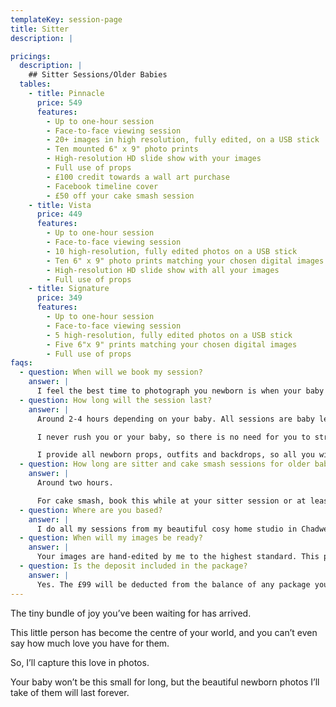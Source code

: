 ```yaml
---
templateKey: session-page
title: Sitter
description: |

pricings:
  description: |
    ## Sitter Sessions/Older Babies
  tables:
    - title: Pinnacle
      price: 549
      features:
        - Up to one-hour session
        - Face-to-face viewing session
        - 20+ images in high resolution, fully edited, on a USB stick
        - Ten mounted 6" x 9" photo prints
        - High-resolution HD slide show with your images
        - Full use of props
        - £100 credit towards a wall art purchase
        - Facebook timeline cover
        - £50 off your cake smash session 
    - title: Vista
      price: 449
      features:
        - Up to one-hour session
        - Face-to-face viewing session
        - 10 high-resolution, fully edited photos on a USB stick
        - Ten 6" x 9" photo prints matching your chosen digital images
        - High-resolution HD slide show with all your images
        - Full use of props
    - title: Signature
      price: 349
      features:
        - Up to one-hour session
        - Face-to-face viewing session
        - 5 high-resolution, fully edited photos on a USB stick
        - Five 6"x 9" prints matching your chosen digital images
        - Full use of props
faqs:
  - question: When will we book my session?
    answer: |
      I feel the best time to photograph you newborn is when your baby is between 4-14 days old. I highly recommend you book your session as soon as you know your due date. We will make a provisional booking and patiently await their arrival. If it doesn’t work out for me to photograph your baby by 14 days old, we can do this when your baby is a little older, no problem. The session may take a little longer as after 14 days your baby is no longer at their sleepiest. They become more alert, and less curled and snuggled. Nevertheless, we will achieve beautiful images that you’ll love forever. Your baby may be more awake and not be able to be put into the same poses as babies 14 days old or younger. But there are many poses we can do to show off their perfect little selves.
  - question: How long will the session last?
    answer: |
      Around 2-4 hours depending on your baby. All sessions are baby led, so if they’re super sleepy, sessions will be on the shorter side but if they need extra feeding, burping or changing, then we will simply take more time. 

      I never rush you or your baby, so there is no need for you to stress if baby needs extra feeds (I am known for my patience, even though my husband may disagree!) Please don’t have anything planned for directly after your session though, as we can possibly go over time. 

      I provide all newborn props, outfits and backdrops, so all you will need to bring to your session are the baby’s feeds, with some extra to be on the safe side – and a backup outfit for mum and dad in case of any accidents. I’ll email you how to prep for your session before it, with more in-depth information of what to expect, what to wear, and my address. 
  - question: How long are sitter and cake smash sessions for older babies? 
    answer: |
      Around two hours.

      For cake smash, book this while at your sitter session or at least six months before the birthday, to make sure i can fit you in.
  - question: Where are you based?
    answer: |
      I do all my sessions from my beautiful cosy home studio in Chadwell Heath in Essex. I will give my address before you are due to arrive. I don’t travel for newborn sessions, however, if for some reason you are unable to get to me once your baby is born, please call me and we can arrange something.
  - question: When will my images be ready?
    answer: |
      Your images are hand-edited by me to the highest standard. This process takes around 10 days. Once your gallery is ready, you will be invited back to the studio for a private viewing session where you’ll choose your favourite images and what you’d like to purchase. Final payment is made on this day. 
  - question: Is the deposit included in the package?
    answer: |
      Yes. The £99 will be deducted from the balance of any package you choose.
---
```

The tiny bundle of joy you’ve been waiting for has arrived.

This little person has become the centre of your world, and you can’t even say how much
love you have for them.

So, I’ll capture this love in photos.

Your baby won’t be this small for long, but the beautiful newborn photos I’ll take of them
will last forever.